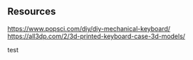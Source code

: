 
## Resources
https://www.popsci.com/diy/diy-mechanical-keyboard/
https://all3dp.com/2/3d-printed-keyboard-case-3d-models/

test
